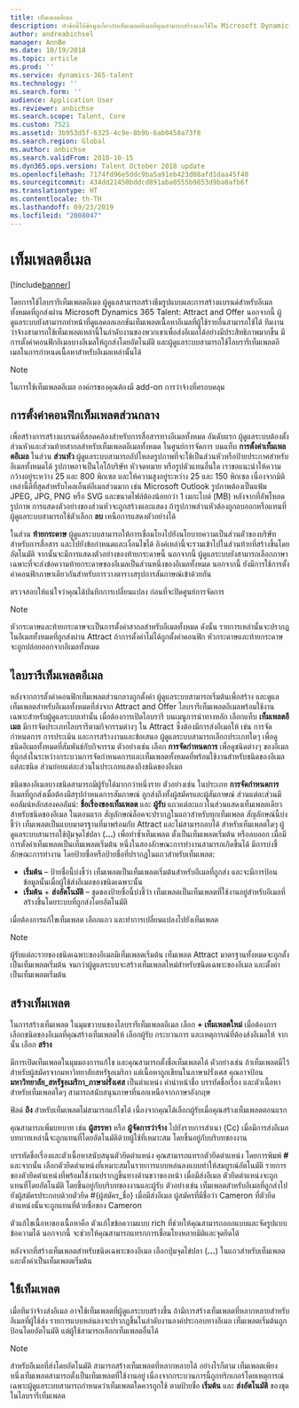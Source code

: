 ```yaml
---
title: เท็มเพลตอีเมล
description: หัวข้อนี้ให้ข้อมูลเกี่ยวกับเท็มเพลตอีเมลที่คุณสามารถสร้างและใช้ใน Microsoft Dynamics 365 Talent - Attract
author: andreabichsel
manager: AnnBe
ms.date: 10/19/2018
ms.topic: article
ms.prod: ''
ms.service: dynamics-365-talent
ms.technology: ''
ms.search.form: ''
audience: Application User
ms.reviewer: anbichse
ms.search.scope: Talent, Core
ms.custom: 7521
ms.assetid: 3b953d5f-6325-4c9e-8b9b-6ab0458a73f8
ms.search.region: Global
ms.author: anbichse
ms.search.validFrom: 2018-10-15
ms.dyn365.ops.version: Talent October 2018 update
ms.openlocfilehash: 7174fd96e5ddc9ba5a91eb423d08afd1daa45f48
ms.sourcegitcommit: 434dd21450bddcd891aba0555b9853d9ba0afb6f
ms.translationtype: HT
ms.contentlocale: th-TH
ms.lasthandoff: 09/23/2019
ms.locfileid: "2008047"
---
```

# <a name="email-templates"></a>เท็มเพลตอีเมล
[!include[banner](../includes/banner.md)]

โดยการใช้ไลบรารีเท็มเพลตอีเมล ผู้ดูแลสามารถสร้างธีมรูปแบบและการสร้างแบรนด์สำหรับอีเมลทั้งหมดที่ถูกส่งผ่าน Microsoft Dynamics 365 Talent: Attract and Offer นอกจากนี้ ผู้ดูแลระบบยังสามารถทำหน้าที่ดูแลคอลเลกชันเท็มเพลตเนื้อหาอีเมลที่ผู้ใช้รายอื่นสามารถใช้ได้ ทีมงานว่าจ้างสามารถใช้เท็มเพลตเหล่านี้ในลำดับงานของพวกเขาเพื่อส่งอีเมลได้อย่างมีประสิทธิภาพมากขึ้น มีการตั้งค่าคอนฟิกอีเมลบางอีเมลให้ถูกส่งโดยอัตโนมัติ และผู้ดูแลระบบสามารถใช้ไลบรารีเท็มเพลตอีเมลในการกำหนดเนื้อหาสำหรับอีเมลเหล่านั้นได้

> [!NOTE]
> ในการใช้เท็มเพลตอีเมล องค์กรของคุณต้องมี add-on การว่าจ้างที่ครอบคลุม

## <a name="global-template-configurations"></a>การตั้งค่าคอนฟิกเท็มเพลตส่วนกลาง

เพื่อสร้างการสร้างแบรนด์ที่สอดคล้องสำหรับการสื่อสารทางอีเมลทั้งหมด อันดับแรก ผู้ดูแลระบบต้องตั้งส่วนหัวและส่วนท้ายสากลสำหรับเท็มเพลตอีเมลทั้งหมด ในศูนย์การจัดการ บนแท็บ **การตั้งค่าเท็มเพลตอีเมล** ในส่วน **ส่วนหัว** ผู้ดูแลระบบสามารถอัปโหลดรูปภาพที่จะใช้เป็นส่วนหัวหรือป้ายประกาศสำหรับอีเมลทั้งหมดได้ รูปภาพอาจเป็นโลโก้บริษัท หัวจดหมาย หรือรูปตัวแทนอื่นใด เราขอแนะนำให้ความกว้างอยู่ระหว่าง 25 และ 800 พิกเซล และให้ความสูงอยู่ระหว่าง 25 และ 150 พิกเซล เนื่องจากมิติเหล่านี้ดีที่สุดสำหรับไคลเอ็นต์อีเมลส่วนมาก เช่น Microsoft Outlook รูปภาพต้องเป็นแฟ้ม JPEG, JPG, PNG หรือ SVG และขนาดไฟล์ต้องน้อยกว่า 1 เมกะไบต์ (MB) หลังจากที่อัพโหลดรูปภาพ การแสดงตัวอย่างของส่วนหัวจะถูกสร้างและแสดง ถ้ารูปภาพส่วนหัวต้องถูกลบออกหรือแทนที่ ผู้ดูแลระบบสามารถใช้ตัวเลือก **ลบ** เหนือการแสดงตัวอย่างได้

ในส่วน **ท้ายกระดาษ** ผู้ดูแลระบบสามารถให้การเชื่อมโยงไปยังนโยบายความเป็นส่วนตัวของบริษัทสำหรับการสื่อสาร และไปยังข้อกำหนดและเงื่อนไขได้ ลิงค์เหล่านี้จะรวมเข้าไปในส่วนท้ายที่สร้างขึ้นโดยอัตโนมัติ จากนั้นจะมีการแสดงตัวอย่างของท้ายกระดาษนี้ นอกจากนี้ ผู้ดูแลระบบยังสามารถเลือกภาษาเฉพาะที่จะส่งข้อความท้ายกระดาษของอีเมลเป็นส่วนหนึ่งของอีเมลทั้งหมด นอกจากนี้ ยังมีการใช้การตั้งค่าคอนฟิกภาษาเดียวกันสำหรับการวางตารางสรุปการสัมภาษณ์เข้าด้วยกัน 

ตรวจสอบให้แน่ใจว่าคุณได้บันทึกการเปลี่ยนแปลง ก่อนที่จะปิดศูนย์การจัดการ

> [!NOTE] 
> หัวกระดาษและท้ายกระดาษจะเป็นการตั้งค่าสากลสำหรับอีเมลทั้งหมด ดังนั้น รายการเหล่านั้นจะปรากฏในอีเมลทั้งหมดที่ถูกส่งผ่าน Attract ถ้าการตั้งค่าไม่ได้ถูกตั้งค่าคอนฟิก หัวกระดาษและท้ายกระดาษจะถูกปล่อยออกจากอีเมลทั้งหมด

## <a name="email-template-library"></a>ไลบรารีเท็มเพลตอีเมล 

หลังจากการตั้งค่าคอนฟิกเท็มเพลตส่วนกลางถูกตั้งค่า ผู้ดูแลระบบสามารถเริ่มต้นเพื่อสร้าง และดูแลเท็มเพลตสำหรับอีเมลทั้งหมดที่ส่งจาก Attract and Offer ไลบรารีเท็มเพลตอีเมลพร้อมใช้งานเฉพาะสำหรับผู้ดูแลระบบเท่านั้น เมื่อต้องการเปิดไลบรารี บนเมนูการนำทางหลัก เลือกแท็บ **เท็มเพลตอีเมล** มีการจัดประเภทไลบรารีตามกิจกรรมต่างๆ ใน Attract ซึ่งต้องมีการส่งอีเมลให้ เช่น การจัดกำหนดการ การประเมิน และการสร้างงานและข้อเสนอ ผู้ดูแลระบบสามารถเลือกประเภทใดๆ เพื่อดูชนิดอีเมลทั้งหมดที่สัมพันธ์กับกิจกรรม ตัวอย่างเช่น เลือก **การจัดกำหนดการ** เพื่อดูชนิดต่างๆ ของอีเมลที่ถูกส่งในระหว่างกระบวนการจัดกำหนดการและเท็มเพลตทั้งหมดที่พร้อมใช้งานสำหรับชนิดของอีเมลแต่ละชนิด ส่วนย่อยแต่ละส่วนในประเภทแสดงถึงชนิดของอีเมล

ชนิดของอีเมลบางชนิดสามารถมีผู้รับได้มากกว่าหนึ่งราย ตัวอย่างเช่น ในประเภท **การจัดกำหนดการ** อีเมลที่ถูกส่งเมื่อต้องมีสรุปกำหนดการสัมภาษณ์ ถูกส่งถึงทั้งผู้สมัครและผู้สัมภาษณ์ ส่วนแต่ละส่วนมีคอลัมน์หลักสองคอลัมน์: **ชื่อเรื่องของเท็มเพลต** และ **ผู้รับ** แถวแต่ละแถวในส่วนแสดงเท็มเพลตเดียวสำหรับชนิดของอีเมล ในตอนแรก สัญลักษณ์ล็อคจะปรากฏในแถวสำหรับทุกเท็มเพลต สัญลักษณ์นี้บ่งชี้ว่า เท็มเพลตเป็นแบบมาตรฐานที่มาพร้อมกับ Attract และไม่สามารถลบได้ สำหรับเท็มเพลตใดๆ ผู้ดูแลระบบสามารถใช้ปุ่มจุดไข่ปลา (**...**) เพื่อทำซ้ำเท็มเพลต ตั้งเป็นเท็มเพลตเริ่มต้น หรือลบออก เมื่อมีการตั้งค่าเท็มเพลตเป็นเท็มเพลตเริ่มต้น หนึ่งในสองลักษณะการทำงานสามารถเกิดขึ้นได้ มีการบ่งชี้ลักษณะการทำงาน โดยป้ายชื่อหรือป้ายชื่อที่ปรากฏในแถวสำหรับเท็มเพลต:

- **เริ่มต้น** – ป้ายชื่อนี้บ่งชี้ว่า เท็มเพลตเป็นเท็มเพลตเริ่มต้นสำหรับอีเมลที่ถูกส่ง และจะมีการป้อนข้อมูลนั้นเมื่อผู้ใช้ส่งอีเมลของชนิดเฉพาะนั้น
- **เริ่มต้น** + **ส่งอัตโนมัติ** – ชุดของป้ายชื่อนี้บ่งชี้ว่า เท็มเพลตเป็นเท็มเพลตที่ใช้งานอยู่สำหรับอีเมลที่สร้างขึ้นโดยระบบที่ถูกส่งโดยอัตโนมัติ

เมื่อต้องการแก้ไขเท็มเพลต เลือกแถว และทำการเปลี่ยนแปลงไปยังเท็มเพลต

> [!NOTE]
> ผู้รับแต่ละรายของชนิดเฉพาะของอีเมลมีเท็มเพลตเริ่มต้น เท็มเพลต Attract มาตรฐานทั้งหมดจะถูกตั้งเป็นเท็มเพลตเริ่มต้น จนกว่าผู้ดูแลระบบจะสร้างเท็มเพลตใหม่สำหรับชนิดเฉพาะของอีเมล และตั้งค่าเป็นเท็มเพลตเริ่มต้น

## <a name="create-a-template"></a>สร้างเท็มเพลต

ในการสร้างเท็มเพลต ในมุมขวาบนของไลบรารีเท็มเพลตอีเมล เลือก **+ เท็มเพลตใหม่** เมื่อต้องการเลือกชนิดของอีเมลที่คุณสร้างเท็มเพลตให้ เลือกผู้รับ กระบวนการ และเหตุการณ์ที่ต้องส่งอีเมลให้ จากนั้น เลือก **สร้าง**

มีการเปิดเท็มเพลตในมุมมองการแก้ไข และคุณสามารถตั้งชื่อเท็มเพลตได้ ตัวอย่างเช่น ถ้าเท็มเพลตมีไว้สำหรับผู้สมัครจากมหาวิทยาลัยสหรัฐอเมริกา แต่เนื้อหาถูกเขียนในภาษาฝรั่งเศส คุณอาจป้อน **มหาวิทยาลัย\_สหรัฐอเมริกา\_ภาษาฝรั่งเศส** เป็นตำแหน่ง คำนำหน้าชื่อ บรรทัดชื่อเรื่อง และตัวเนื้อหาสำหรับเท็มเพลตใดๆ สามารถสนับสนุนภาษาที่นอกเหนือจากภาษาอังกฤษ

ฟิลด์ **ถึง** สำหรับเท็มเพลตไม่สามารถแก้ไขได้ เนื่องจากคุณได้เลือกผู้รับเมื่อคุณสร้างเท็มเพลตตอนแรก

คุณสามารถเพิ่มบทบาท เช่น **ผู้สรรหา** หรือ **ผู้จัดการว่าจ้าง** ไปยังรายการสำเนา (Cc) เมื่อมีการส่งอีเมล บทบาทเหล่านี้จะถูกแทนที่โดยอัตโนมัติด้วยผู้ใช้ที่เหมาะสม โดยขึ้นอยู่กับบริบทของงาน

บรรทัดชื่อเรื่องและตัวเนื้อหาสนับสนุนตัวยึดตำแหน่ง คุณสามารถแทรกตัวยึดตำแหน่ง โดยการพิมพ์ **\#** และจากนั้น เลือกตัวยึดตำแหน่งที่เหมาะสมในรายการแบบหล่นลงแบบทำให้สมบูรณ์อัตโนมัติ รายการของตัวยึดตำแหน่งที่พร้อมใช้งานปรากฏขึ้นทางด้านขวาของหน้า เมื่อมีส่งอีเมล ตัวยึดตำแหน่งจะถูกแทนที่โดยอัตโนมัติ โดยขึ้นอยู่กับบริบทของงานและผู้รับ ตัวอย่างเช่น เท็มเพลตสำหรับอีเมลที่ถูกส่งไปยังผู้สมัครประกอบด้วยตัวยึด \#{ผู้สมัคร\_ชื่อ} เมื่อมีส่งอีเมล ผู้สมัครที่มีชื่อว่า Cameron ที่ตัวยึดตำแหน่งนั้นจะถูกแทนที่ด้วยชื่อของ Cameron

ตัวแก้ไขเนื้อหาของเนื้อหาคือ ตัวแก้ไขข้อความแบบ rich ที่ช่วยให้คุณสามารถออกแบบและจัดรูปแบบข้อความได้ นอกจากนี้ จะช่วยให้คุณสามารถแทรกการเชื่อมโยงหลายมิติและจุดยึดได้

หลังจากที่สร้างเท็มเพลตสำหรับชนิดเฉพาะของอีเมล เลือกปุ่มจุดไข่ปลา (**...**) ในแถวสำหรับเท็มเพลต และตั้งค่าเป็นเท็มเพลตเริ่มต้น

## <a name="consume-templates"></a>ใช้เท็มเพลต

เมื่อทีมว่าจ้างส่งอีเมล อาจใช้เท็มเพลตที่ผู้ดูแลระบบสร้างขึ้น ถ้ามีการสร้างเท็มเพลตที่หลากหลายสำหรับอีเมลที่ผู้ใช้ส่ง รายการแบบหล่นลงจะปรากฏขึ้นในลำดับงานองค์ประกอบทางอีเมล เท็มเพลตเริ่มต้นถูกป้อนโดยอัตโนมัติ แต่ผู้ใช้สามารถเลือกเท็มเพลตอื่นได้

> [!NOTE] 
> สำหรับอีเมลที่ส่งโดยอัตโนมัติ สามารถสร้างเท็มเพลตที่หลากหลายได้ อย่างไรก็ตาม เท็มเพลตเพียงหนึ่งเท็มเพลตสามารถตั้งเป็นเท็มเพลตที่ใช้งานอยู่ เนื่องจากกระบวนการนี้ถูกทริกเกอร์โดยเหตุการณ์ เฉพาะผู้ดูแลระบบสามารถกำหนดว่าเท็มเพลตใดควรถูกใช้ ตามป้ายชื่อ **เริ่มต้น** และ **ส่งอัตโนมัติ** ของชุดในไลบรารีเท็มเพลต
